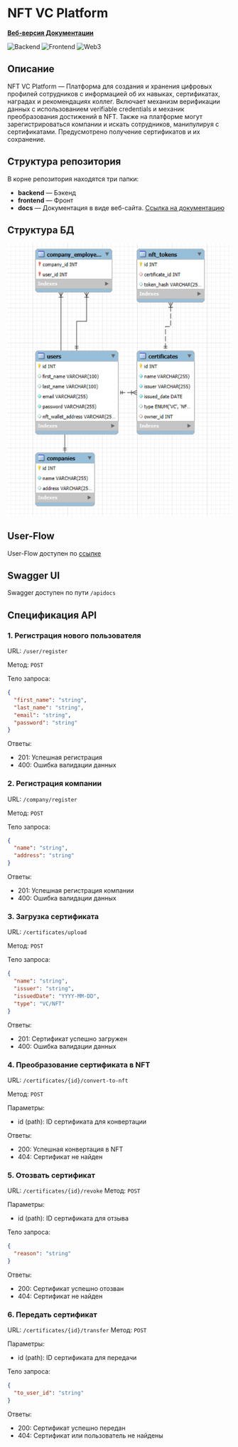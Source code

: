 # NFT VC Platform

**[Веб-версия Документации](https://saltyfrappuccino.github.io/nft_vc_platform/главная.html)**

![Backend](https://img.shields.io/badge/Backend-Python%2C%20Flask%2C%20MySQL%2C%20JWT-brightgreen)
![Frontend](https://img.shields.io/badge/Frontend-React-blue)
![Web3](https://img.shields.io/badge/Web3-Solidity-orange)

## Описание

NFT VC Platform — Платформа для создания и хранения цифровых профилей сотрудников с информацией об их навыках, сертификатах, наградах и рекомендациях коллег. Включает механизм верификации данных с использованием verifiable credentials и механик преобразования достижений в NFT. Также на платформе могут зарегистрироваться компании и искать сотрудников, манипулируя с сертификатами. Предусмотрено получение сертификатов и их сохранение.

## Структура репозитория

В корне репозитория находятся три папки:

- **backend** — Бэкенд
- **frontend** — Фронт
- **docs** — Документация в виде веб-сайта. [Ссылка на документацию](https://saltyfrappuccino.github.io/nft_vc_platform/главная.html)

## Структура БД

![Database](content/database.png)

## User-Flow

User-Flow доступен по [ссылке](https://board.vk.com/?uid=8f781d47-c594-44f4-9431-85ef34317100)

## Swagger UI

Swagger доступен по пути `/apidocs`

## Спецификация API

### 1. Регистрация нового пользователя
URL: `/user/register`

Метод: `POST`

Тело запроса:
```json
{
  "first_name": "string",
  "last_name": "string",
  "email": "string",
  "password": "string"
}
```
Ответы:
- 201: Успешная регистрация
- 400: Ошибка валидации данных
 
### 2. Регистрация компании
URL: `/company/register`

Метод: `POST`

Тело запроса:
```json
{
  "name": "string",
  "address": "string"
}
```
Ответы:
- 201: Успешная регистрация компании
- 400: Ошибка валидации данных

### 3. Загрузка сертификата
URL: `/certificates/upload`

Метод: `POST`

Тело запроса:
```json
{
  "name": "string",
  "issuer": "string",
  "issuedDate": "YYYY-MM-DD",
  "type": "VC/NFT"
}
```
Ответы:
- 201: Сертификат успешно загружен
- 400: Ошибка валидации данных

### 4. Преобразование сертификата в NFT
URL: `/certificates/{id}/convert-to-nft`

Метод: `POST`

Параметры:
- id (path): ID сертификата для конвертации

Ответы:
- 200: Успешная конвертация в NFT
- 404: Сертификат не найден

### 5. Отозвать сертификат
URL: `/certificates/{id}/revoke`
Метод: `POST`

Параметры:
- id (path): ID сертификата для отзыва

Тело запроса:
```json
{
  "reason": "string"
}
```
Ответы:
- 200: Сертификат успешно отозван
- 404: Сертификат не найден

### 6. Передать сертификат
URL: `/certificates/{id}/transfer`
Метод: `POST`

Параметры:
- id (path): ID сертификата для передачи

Тело запроса:
```json
{
  "to_user_id": "string"
}
```
Ответы:
- 200: Сертификат успешно передан
- 404: Сертификат или пользователь не найдены